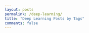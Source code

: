 ```yaml
---
layout: posts
permalink: /deep-learning/
title: "Deep Learning Posts by Tags"
comments: false
---
```


